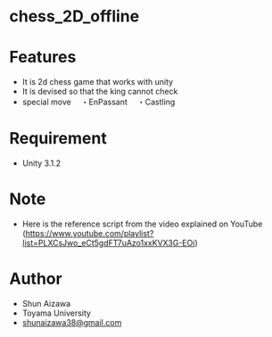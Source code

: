 # chess_2D_offline

# Features
* It is 2d chess game that works with unity
* It is devised so that the king cannot check
* special move
　・EnPassant
　・Castling
 
# Requirement
* Unity 3.1.2
 
# Note
* Here is the reference script from the video explained on YouTube
(https://www.youtube.com/playlist?list=PLXCsJwo_eCt5gdFT7uAzo1xxKVX3G-EOi)
 
# Author

* Shun Aizawa
* Toyama University
* shunaizawa38@gmail.com
